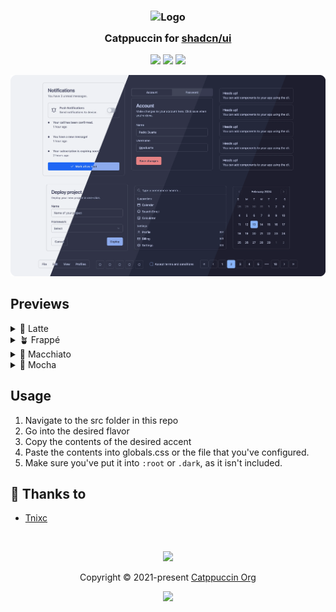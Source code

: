 <h3 align="center">
	<img src="https://raw.githubusercontent.com/catppuccin/catppuccin/main/assets/logos/exports/1544x1544_circle.png" width="100" alt="Logo"/><br/>
	<img src="https://raw.githubusercontent.com/catppuccin/catppuccin/main/assets/misc/transparent.png" height="30" width="0px"/>
	Catppuccin for <a href="https://ui.shadcn.com/">shadcn/ui</a>
	<img src="https://raw.githubusercontent.com/catppuccin/catppuccin/main/assets/misc/transparent.png" height="30" width="0px"/>
</h3>

<p align="center">
	<a href="https://github.com/catppuccin/shadcn-ui/stargazers"><img src="https://img.shields.io/github/stars/catppuccin/shadcn-ui?colorA=363a4f&colorB=b7bdf8&style=for-the-badge"></a>
	<a href="https://github.com/catppuccin/shadcn-ui/issues"><img src="https://img.shields.io/github/issues/catppuccin/shadcn-ui?colorA=363a4f&colorB=f5a97f&style=for-the-badge"></a>
	<a href="https://github.com/catppuccin/shadcn-ui/contributors"><img src="https://img.shields.io/github/contributors/catppuccin/shadcn-ui?colorA=363a4f&colorB=a6da95&style=for-the-badge"></a>
</p>

<p align="center">
  <img src="/assets/preview.webp"/>
</p>

## Previews

<details>
<summary>🌻 Latte</summary>
<img src="/assets/latte.webp"/>
</details>
<details>
<summary>🪴 Frappé</summary>
<img src="/assets/frappe.webp"/>
</details>
<details>
<summary>🌺 Macchiato</summary>
<img src="/assets/macchiato.webp"/>
</details>
<details>
<summary>🌿 Mocha</summary>
<img src="/assets/mocha.webp"/>
</details>

## Usage

1. Navigate to the src folder in this repo
2. Go into the desired flavor
3. Copy the contents of the desired accent
4. Paste the contents into globals.css or the file that you've configured.
5. Make sure you've put it into `:root` or `.dark`, as it isn't included. 

## 💝 Thanks to

- [Tnixc](https://github.com/Tnixc)

&nbsp;

<p align="center">
	<img src="https://raw.githubusercontent.com/catppuccin/catppuccin/main/assets/footers/gray0_ctp_on_line.svg?sanitize=true" />
</p>

<p align="center">
	Copyright &copy; 2021-present <a href="https://github.com/catppuccin" target="_blank">Catppuccin Org</a>
</p>

<p align="center">
	<a href="https://github.com/catppuccin/catppuccin/blob/main/LICENSE"><img src="https://img.shields.io/static/v1.svg?style=for-the-badge&label=License&message=MIT&logoColor=d9e0ee&colorA=363a4f&colorB=b7bdf8"/></a>
</p>

